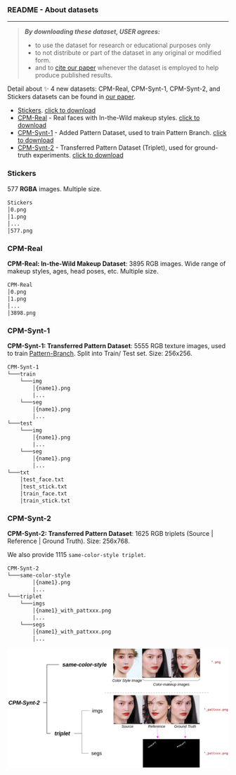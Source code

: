 ### README - About datasets

---

> ***By downloading these dataset, USER agrees:***
> 
> * to use the dataset for research or educational purposes only
> * to not distribute or part of the dataset in any original or modified form.
> * and to [cite our paper](https://github.com/VinAIResearch/CPM) whenever the dataset is employed to help produce published results.

Detail about ✨ 4 new datasets: CPM-Real, CPM-Synt-1, CPM-Synt-2, and Stickers datasets can be found in [our paper](https://arxiv.org/abs/2104.01867).

- [Stickers](#Stickers). [click to download](https://public.vinai.io/CPM-datasets/Stickers.zip)
- [CPM-Real](#CPM-Real) - Real faces with In-the-Wild makeup styles. [click to download](https://public.vinai.io/CPM-datasets/CPM-Real.zip)
- [CPM-Synt-1](#CPM-Synt-1) - Added Pattern Dataset, used to train Pattern Branch. [click to download](https://public.vinai.io/CPM-datasets/CPM-Synt-1.zip)
- [CPM-Synt-2](#CPM-Synt-2) - Transferred Pattern Dataset (Triplet), used for ground-truth experiments. [click to download](https://public.vinai.io/CPM-datasets/CPM-Synt-2.zip)

### Stickers

577 **RGBA** images. Multiple size.

```
Stickers
│0.png
│1.png
│...
│577.png
```

### CPM-Real

**CPM-Real: In-the-Wild Makeup Dataset**: 3895 RGB images. Wide range of makeup styles, ages, head poses, etc. Multiple size.

```
CPM-Real
│0.png
│1.png
│...
│3898.png
```

### CPM-Synt-1

**CPM-Synt-1: Transferred Pattern Dataset**: 5555 RGB texture images, used to train [Pattern-Branch](https://github.com/VinAIResearch/CPM/tree/main/Pattern). Split into Train/ Test set. Size: 256x256.

```
CPM-Synt-1
└───train
	└───img
		│{name1}.png
		|...
	└───seg
		│{name1}.png
		│...
└───test
	└───img
		│{name1}.png
		|...
	└───seg
		│{name1}.png
		│...
└───txt
	│test_face.txt
	│test_stick.txt
	│train_face.txt
	│train_stick.txt
```

### CPM-Synt-2

**CPM-Synt-2: Transferred Pattern Dataset**: 1625 RGB triplets (Source | Reference | Ground Truth). Size: 256x768.

We also provide 1115 `same-color-style triplet`.


```
CPM-Synt-2
└───same-color-style
		│{name1}.png
		|...
└───triplet
	└───imgs
		│{name1}_with_pattxxx.png
		|...
	└───segs
		│{name1}_with_pattxxx.png
		│...
```

![CPM-Synt-2-folder.png](./imgs/CPM-Synt-2-folder.png)

